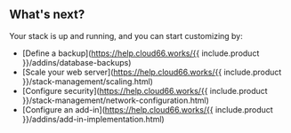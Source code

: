 <!-- usedin: [ _rails/deployment/building-your-classic-stack-v1.md] -->


## What's next?

Your stack is up and running, and you can start customizing by: 

*   [Define a backup](https://help.cloud66.works/{{ include.product }}/addins/database-backups)
*   [Scale your web server](https://help.cloud66.works/{{ include.product }}/stack-management/scaling.html)
*   [Configure security](https://help.cloud66.works/{{ include.product }}/stack-management/network-configuration.html)
*   [Configure an add-in](https://help.cloud66.works/{{ include.product }}/addins/add-in-implementation.html)
